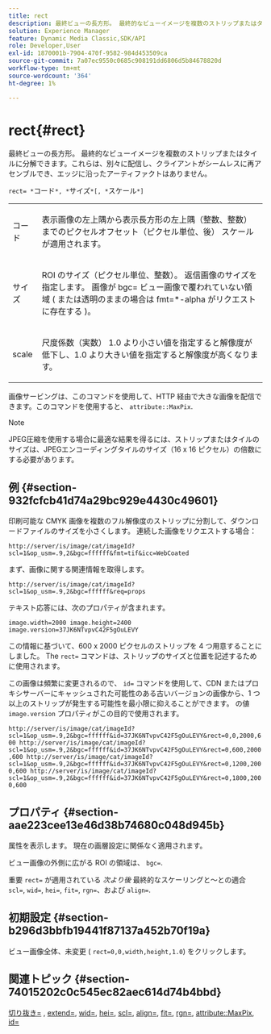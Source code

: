 ```yaml
---
title: rect
description: 最終ビューの長方形。 最終的なビューイメージを複数のストリップまたはタイルに分解できます。これらは、別々に配信し、クライアントがシームレスに再アセンブルでき、エッジに沿ったアーティファクトはありません。
solution: Experience Manager
feature: Dynamic Media Classic,SDK/API
role: Developer,User
exl-id: 1870001b-7904-470f-9582-984d453509ca
source-git-commit: 7a07ec9550c0685c908191dd6806d5b84678820d
workflow-type: tm+mt
source-wordcount: '364'
ht-degree: 1%

---
```


# rect{#rect}

最終ビューの長方形。 最終的なビューイメージを複数のストリップまたはタイルに分解できます。これらは、別々に配信し、クライアントがシームレスに再アセンブルでき、エッジに沿ったアーティファクトはありません。

`rect= *`コード`*, *`サイズ`*[, *`スケール`*]`

<table id="simpletable_69D112F85FA24EFCA727B398DC8ED699"> 
 <tr class="strow"> 
  <td class="stentry"> <p><span class="varname"> コード</span> </p> </td> 
  <td class="stentry"> <p>表示画像の左上隅から表示長方形の左上隅（整数、整数）までのピクセルオフセット（ピクセル単位、後） <span class="varname"> スケール</span> が適用されます。 </p></td> 
 </tr> 
 <tr class="strow"> 
  <td class="stentry"> <p><span class="varname"> サイズ</span> </p></td> 
  <td class="stentry"> <p>ROI のサイズ（ピクセル単位、整数）。 返信画像のサイズを指定します。 画像が <span class="codeph"> bgc=</span> ビュー画像で覆われていない領域 ( または透明のままの場合は <span class="codeph"> fmt=*-alpha</span> がリクエストに存在する )。 </p></td> 
 </tr> 
 <tr class="strow"> 
  <td class="stentry"> <p><span class="varname"> scale</span> </p></td> 
  <td class="stentry"> <p>尺度係数（実数） 1.0 より小さい値を指定すると解像度が低下し、1.0 より大きい値を指定すると解像度が高くなります。 </p></td> 
 </tr> 
</table>

画像サービングは、このコマンドを使用して、HTTP 経由で大きな画像を配信できます。このコマンドを使用すると、 `attribute::MaxPix`.

>[!NOTE]
>
>JPEG圧縮を使用する場合に最適な結果を得るには、ストリップまたはタイルのサイズは、JPEGエンコーディングタイルのサイズ（16 x 16 ピクセル）の倍数にする必要があります。

## 例 {#section-932fcfcb41d74a29bc929e4430c49601}

印刷可能な CMYK 画像を複数のフル解像度のストリップに分割して、ダウンロードファイルのサイズを小さくします。 連続した画像をリクエストする場合：

`http://server/is/image/cat/imageId?scl=1&op_usm=.9,2&bgc=ffffff&fmt=tif&icc=WebCoated`

まず、画像に関する関連情報を取得します。

`http://server/is/image/cat/imageId?scl=1&op_usm=.9,2&bgc=ffffff&req=props`

テキスト応答には、次のプロパティが含まれます。

`image.width=2000 image.height=2400 image.version=37JK6NTvpvC42F5gOuLEVY`

この情報に基づいて、600 x 2000 ピクセルのストリップを 4 つ用意することにしました。 The `rect=` コマンドは、ストリップのサイズと位置を記述するために使用されます。

この画像は頻繁に変更されるので、 `id=` コマンドを使用して、CDN またはプロキシサーバーにキャッシュされた可能性のある古いバージョンの画像から、1 つ以上のストリップが発生する可能性を最小限に抑えることができます。 の値 `image.version` プロパティがこの目的で使用されます。

`http://server/is/image/cat/imageId?scl=1&op_usm=.9,2&bgc=ffffff&id=37JK6NTvpvC42F5gOuLEVY&rect=0,0,2000,600 http://server/is/image/cat/imageId?scl=1&op_usm=.9,2&bgc=ffffff&id=37JK6NTvpvC42F5gOuLEVY&rect=0,600,2000,600 http://server/is/image/cat/imageId?scl=1&op_usm=.9,2&bgc=ffffff&id=37JK6NTvpvC42F5gOuLEVY&rect=0,1200,2000,600 http://server/is/image/cat/imageId?scl=1&op_usm=.9,2&bgc=ffffff&id=37JK6NTvpvC42F5gOuLEVY&rect=0,1800,2000,600`

## プロパティ {#section-aae223cee13e46d38b74680c048d945b}

属性を表示します。 現在の画層設定に関係なく適用されます。

ビュー画像の外側に広がる ROI の領域は、 `bgc=`.

重要 `rect=` が適用されている *次より後* 最終的なスケーリングと～との適合 `scl=`, `wid=`, `hei=`, `fit=`, `rgn=`、および `align=`.

## 初期設定 {#section-b296d3bbfb19441f87137a452b70f19a}

ビュー画像全体、未変更 ( `rect=0,0,width,height,1.0`) をクリックします。

## 関連トピック {#section-74015202c0c545ec82aec614d74b4bbd}

[切り抜き=](../../../../../is-api/http-ref/image-serving-api-ref/c-http-protocol-reference/c-command-reference/r-crop.md#reference-6fd0f6399966446ab4425ce050572eab) , [extend=](../../../../../is-api/http-ref/image-serving-api-ref/c-http-protocol-reference/c-command-reference/r-extend.md#reference-7e9156beb285459d830e2d56782a74ac), [wid=](../../../../../is-api/http-ref/image-serving-api-ref/c-http-protocol-reference/c-command-reference/r-is-http-wid.md#reference-bfeadcb67bf4485f851eb21345527e47), [hei=](../../../../../is-api/http-ref/image-serving-api-ref/c-http-protocol-reference/c-command-reference/r-is-http-hei.md#reference-6d6f556ccc0e4b98a815e8a5c1944a96), [scl=](../../../../../is-api/http-ref/image-serving-api-ref/c-http-protocol-reference/c-command-reference/r-scl.md#reference-b2a74e493d0d407e98fe350551ba3fcc), [align=](../../../../../is-api/http-ref/image-serving-api-ref/c-http-protocol-reference/c-command-reference/r-align.md#reference-b7d6b87c75124d78884f916dd6544bc7), [fit=](../../../../../is-api/http-ref/image-serving-api-ref/c-http-protocol-reference/c-command-reference/r-fit.md#reference-f11bff6d93d143d6b135de3a923bc989), [rgn=](../../../../../is-api/http-ref/image-serving-api-ref/c-http-protocol-reference/c-command-reference/r-rgn.md#reference-daa9b80e0d8c4b1aa67d116b578d592f), [attribute::MaxPix](../../../../../is-api/image-catalog/image-serving-api-ref/c-image-catalog-reference/c-attributes-reference/r-maxpix.md#reference-e167d396ac794079ba8b5e6eb16eeda5), [id=](../../../../../is-api/http-ref/image-serving-api-ref/c-http-protocol-reference/c-command-reference/r-id.md#reference-60661184deb3420998779724244fcfa0)
